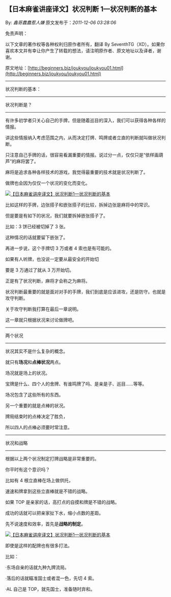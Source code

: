 ## 【日本麻雀讲座译文】状况判断 1—状况判断的基本

By: _鑫哥蠢蠢惹人嫌_ 原文发布于：_2011-12-06 03:28:06_

免责声明：

以下文章的著作权等各种权利归原作者所有，翻译 By
SeventhTG（XD）。如果你喜欢本文并有幸让你产生了转载的想法，请注明原作者、原文地址以及译者，谢谢。

原文地址：[http://beginners.biz/joukyou/joukyou01.html](http://beginners.biz/joukyou/joukyou01.html)

---

状况判断的基本：

---

状况判断是？

---

有许多初学者只关心自己的手牌，但是随着巡目的深入，我们可以获得各种各样的情报。

讲这些情报纳入考虑范围之内，从而决定打牌、鸣牌或者立直的判断就叫做状况判断。

只注意自己手牌的话，很容易看漏重要的情报。说过分一点，仅仅只是“依样画葫芦”的麻将罢了。

麻将是追求各种各样技术的游戏，我觉得最重要的技术就是状况判断了。

做牌也会因为仅仅一个状况的变化而变化。

[![【日本麻雀讲座译文】状况判断1—状况判断的基本](http://s7.sinaimg.cn/middle/7f78b76fhb35d9b923416&690)](http://photo.blog.sina.com.cn/showpic.html#blogid=7f78b76f01010sp7&url=http://s7.sinaimg.cn/orignal/7f78b76fhb35d9b923416)

比如这样的手牌，边张搭子和嵌张搭子的比较，拆掉边张是麻将中的常识。

但是要是有如下的状况，我们就要拆掉嵌张搭子了。

比如：3 饼已经被切掉了 3 张。

这种情况的话就要留下嵌张了。

再进一步说，这个手牌切 3 万或者 4 索也是有可能的。

如果有人听牌，也没说一定要从最安全的开始切

要是 3 万通过了就从 3 万开始切。

正是有了状况判断，麻将才会称之为麻将。

状况判断最重要的就是面对对手的手牌，我们到底是应该进攻，还是防守。也就是攻守判断。

关于攻守判断我打算在最后一章说明。

这一章就只根据状况来讨论做牌吧。

---

两个状况

---

状况其实不是什么复杂的概念。

就只有**场况**和**点棒状况**两点。

场况就是场上的状况。

宝牌是什么、四个人的舍牌、有谁鸣牌了吗、是亲是子、巡目……等等。

场况包含了这些所有的东西。

另一个重要的就是点棒的状况。

牌局结束时的点棒决定了胜负，

所以四人的点棒必须要时常注意。

---

状况和战略

---

根据以上两个状况制定打牌战略是非常重要的。

你平时有这个意识吗？

比如有 4 根立直棒在场上做供托，

速速和牌拿到这些立直棒就是不错的战略。

如果 TOP 是亲家的话，高打点的自摸和牌是不错的战略。

成功的话就可以把亲家扯下水，缩小点数的差距。

先不说速度和效率，首先是**战略的制定**。

[![【日本麻雀讲座译文】状况判断1—状况判断的基本](http://s14.sinaimg.cn/middle/7f78b76fhb35ded7e84fd&690)](http://photo.blog.sina.com.cn/showpic.html#blogid=7f78b76f01010sp7&url=http://s14.sinaimg.cn/orignal/7f78b76fhb35ded7e84fd)

即使是这样的配牌也有很多打法。

比如：

·东场自亲的话就九种九牌流局。

·落后的话就瞄准国士或者混一色，先切 4 索。

·AL 自己是 TOP，就先国士，准备随时弃和。
